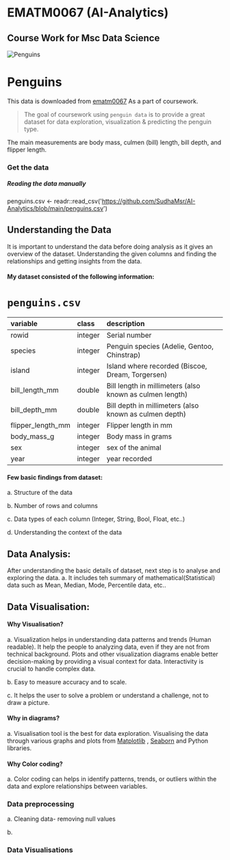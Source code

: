 # EMATM0067 (AI-Analytics)
## Course Work for Msc Data Science


![Penguins](https://github.com/allisonhorst/palmerpenguins/blob/master/man/figures/lter_penguins.png)

# Penguins

This data is downloaded from [ematm0067](https://github.com/ematm0067/2023_24/tree/main/coursework) As a part of coursework.

> The goal of coursework using `penguin data` is to provide a great dataset for data exploration, visualization & predicting the penguin type.
>
> 

The main measurements are body mass, culmen (bill) length, bill depth, and flipper length.

### Get the data 


##### Reading the data manually 
penguins.csv <- readr::read_csv('https://github.com/SudhaMsr/AI-Analytics/blob/main/penguins.csv')


## Understanding the Data
It is important to understand the data before doing analysis as it gives an overview of the dataset. Understanding the given columns and finding the relationships and getting insights from the data.

#### My dataset consisted of the following information:

# `penguins.csv`

|variable          |class   |description |
|:-----------------|:-------|:-----------|
|rowid             |integer | Serial number
|species           |integer | Penguin species (Adelie, Gentoo, Chinstrap) |
|island            |integer | Island where recorded (Biscoe, Dream, Torgersen) |
|bill_length_mm    |double  | Bill length in millimeters (also known as culmen length) |
|bill_depth_mm     |double  | Bill depth in millimeters (also known as culmen depth) |
|flipper_length_mm |integer | Flipper length in mm |
|body_mass_g       |integer | Body mass in grams |
|sex               |integer | sex of the animal |
|year              |integer | year recorded |

#### Few basic findings from dataset:
a. Structure of the data

b. Number of rows and columns

c. Data types of each column (Integer, String, Bool, Float, etc..)

d. Understanding the context of the data  

## Data Analysis:
After understanding the basic details of dataset, next step is to analyse and exploring the data.
a. It includes teh summary of mathematical(Statistical) data such as Mean, Median, Mode, Percentile data, etc..

## Data Visualisation:
#### Why Visualisation?
a. Visualization helps in understanding data patterns and trends (Human readable). It help the people to analyzing data, even if they are not from technical background. Plots and other visualization diagrams enable better decision-making by providing a visual context for data. Interactivity is crucial to handle complex data.

b. Easy to measure accuracy and to scale.

c. It helps the user to solve a problem or understand a challenge, not to draw a picture.

#### Why in diagrams?
a. Visualisation tool is the best for data exploration. Visualising the data through various graphs and plots from [Matplotlib](https://matplotlib.org/stable/plot_types/index.html) , [Seaborn](https://seaborn.pydata.org/tutorial/introduction.html) and Python libraries.

#### Why Color coding?
a. Color coding can helps in identify patterns, trends, or outliers within the data and explore relationships between variables.
 

### Data preprocessing
a. Cleaning data- removing null values

b. 
### Data Visualisations








